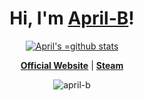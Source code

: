 <h1 align="center">Hi, I'm <a href="https://april-b.github.io/">April-B</a>!</h1>

<p align="center">
  <a href="https://github.com/april-b"><img src="https://github-readme-stats.vercel.app/api?username=april-b&hide_border=true&show_icons=true" alt="April's =github stats"></a>
</p>

<p align="center">
  <strong><a href="https://april-b.github.io/">Official Website</a></strong> |
  <strong><a href="https://steamcommunity.com/id/drwal_exe/">Steam</a></strong> 
</p>

<p align="center"> <img src="https://komarev.com/ghpvc/?username=april-b&label=Profile%20views&color=0e75b6&style=flat" alt="april-b" /> </p>
